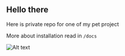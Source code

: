Hello there
----------------

Here is private repo for one of my pet project


More about installation read in `/docs`  

![Alt text](https://github.com/ArtemBernatskyy/KpiGirls-Redux/blob/master/docs/presentation_photos/Screenshot%202017-03-22%2014:59:00.png?raw=true)
